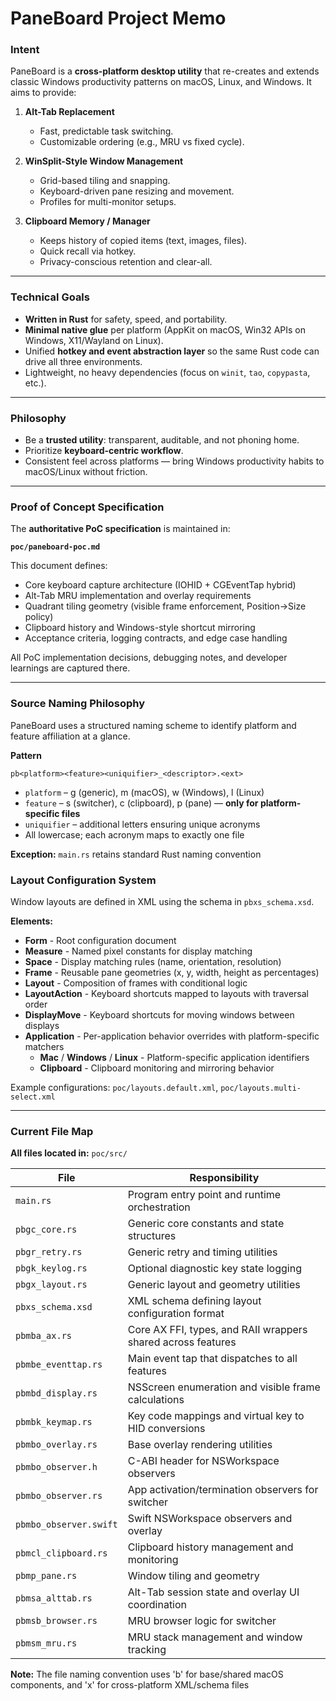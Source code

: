 # PaneBoard Project Memo


### Intent

PaneBoard is a **cross-platform desktop utility** that re-creates and extends classic Windows productivity patterns on macOS, Linux, and Windows. It aims to provide:

1. **Alt-Tab Replacement**

   * Fast, predictable task switching.
   * Customizable ordering (e.g., MRU vs fixed cycle).

2. **WinSplit-Style Window Management**

   * Grid-based tiling and snapping.
   * Keyboard-driven pane resizing and movement.
   * Profiles for multi-monitor setups.

3. **Clipboard Memory / Manager**

   * Keeps history of copied items (text, images, files).
   * Quick recall via hotkey.
   * Privacy-conscious retention and clear-all.

---

### Technical Goals

* **Written in Rust** for safety, speed, and portability.
* **Minimal native glue** per platform (AppKit on macOS, Win32 APIs on Windows, X11/Wayland on Linux).
* Unified **hotkey and event abstraction layer** so the same Rust code can drive all three environments.
* Lightweight, no heavy dependencies (focus on `winit`, `tao`, `copypasta`, etc.).

---

### Philosophy

* Be a **trusted utility**: transparent, auditable, and not phoning home.
* Prioritize **keyboard-centric workflow**.
* Consistent feel across platforms — bring Windows productivity habits to macOS/Linux without friction.

---

### Proof of Concept Specification

The **authoritative PoC specification** is maintained in:

**`poc/paneboard-poc.md`**

This document defines:
* Core keyboard capture architecture (IOHID + CGEventTap hybrid)
* Alt-Tab MRU implementation and overlay requirements
* Quadrant tiling geometry (visible frame enforcement, Position→Size policy)
* Clipboard history and Windows-style shortcut mirroring
* Acceptance criteria, logging contracts, and edge case handling

All PoC implementation decisions, debugging notes, and developer learnings are captured there.

---

### Source Naming Philosophy

PaneBoard uses a structured naming scheme to identify platform and feature affiliation at a glance.

**Pattern**

```
pb<platform><feature><uniquifier>_<descriptor>.<ext>
```
- `platform` – g (generic), m (macOS), w (Windows), l (Linux)
- `feature` – s (switcher), c (clipboard), p (pane) — **only for platform-specific files**
- `uniquifier` – additional letters ensuring unique acronyms
- All lowercase; each acronym maps to exactly one file

**Exception:** `main.rs` retains standard Rust naming convention

### Layout Configuration System

Window layouts are defined in XML using the schema in `pbxs_schema.xsd`.

**Elements:**
* **Form** - Root configuration document
* **Measure** - Named pixel constants for display matching
* **Space** - Display matching rules (name, orientation, resolution)
* **Frame** - Reusable pane geometries (x, y, width, height as percentages)
* **Layout** - Composition of frames with conditional logic
* **LayoutAction** - Keyboard shortcuts mapped to layouts with traversal order
* **DisplayMove** - Keyboard shortcuts for moving windows between displays
* **Application** - Per-application behavior overrides with platform-specific matchers
  - **Mac** / **Windows** / **Linux** - Platform-specific application identifiers
  - **Clipboard** - Clipboard monitoring and mirroring behavior

Example configurations: `poc/layouts.default.xml`, `poc/layouts.multi-select.xml`

---

### Current File Map

**All files located in:** `poc/src/`

| File | Responsibility |
|------|----------------|
| `main.rs` | Program entry point and runtime orchestration |
| `pbgc_core.rs` | Generic core constants and state structures |
| `pbgr_retry.rs` | Generic retry and timing utilities |
| `pbgk_keylog.rs` | Optional diagnostic key state logging |
| `pbgx_layout.rs` | Generic layout and geometry utilities |
| `pbxs_schema.xsd` | XML schema defining layout configuration format |
| `pbmba_ax.rs` | Core AX FFI, types, and RAII wrappers shared across features |
| `pbmbe_eventtap.rs` | Main event tap that dispatches to all features |
| `pbmbd_display.rs` | NSScreen enumeration and visible frame calculations |
| `pbmbk_keymap.rs` | Key code mappings and virtual key to HID conversions |
| `pbmbo_overlay.rs` | Base overlay rendering utilities |
| `pbmbo_observer.h` | C-ABI header for NSWorkspace observers |
| `pbmbo_observer.rs` | App activation/termination observers for switcher |
| `pbmbo_observer.swift` | Swift NSWorkspace observers and overlay |
| `pbmcl_clipboard.rs` | Clipboard history management and monitoring |
| `pbmp_pane.rs` | Window tiling and geometry |
| `pbmsa_alttab.rs` | Alt-Tab session state and overlay UI coordination |
| `pbmsb_browser.rs` | MRU browser logic for switcher |
| `pbmsm_mru.rs` | MRU stack management and window tracking |

**Note:** The file naming convention uses 'b' for base/shared macOS components, and 'x' for cross-platform XML/schema files